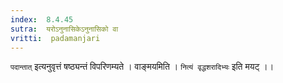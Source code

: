 ```yaml
---
index:  8.4.45
sutra:  यरोऽनुनासिकेऽनुनासिको वा
vritti:  padamanjari
---
```


`पदान्तात्` इत्यनुवृत्तं षष्ठ्यन्तं विपरिणम्यते । वाङ्मयमिति । `नित्यं वृद्धशरादिभ्यः` इति मयट् ।।
